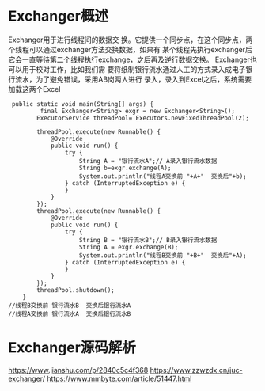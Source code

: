 # Exchanger概述
Exchanger用于进行线程间的数据交
换。它提供一个同步点，在这个同步点，两个线程可以通过exchanger方法交换数据，如果有
某个线程先执行exchanger后它会一直等待第二个线程执行exchange，之后再及逆行数据交换。
Exchanger也可以用于校对工作，比如我们需
要将纸制银行流水通过人工的方式录入成电子银行流水，为了避免错误，采用AB岗两人进行
录入，录入到Excel之后，系统需要加载这两个Excel
```java_holder_method_tree
 public static void main(String[] args) {
         final Exchanger<String> exgr = new Exchanger<String>();
        ExecutorService threadPool= Executors.newFixedThreadPool(2);

        threadPool.execute(new Runnable() {
            @Override
            public void run() {
                try {
                    String A = "银行流水A";// A录入银行流水数据
                    String b=exgr.exchange(A);
                    System.out.println("线程A交换前 "+A+"  交换后"+b);
                } catch (InterruptedException e) {
                }
            }
        });
        threadPool.execute(new Runnable() {
            @Override
            public void run() {
                try {
                    String B = "银行流水B";// B录入银行流水数据
                    String A = exgr.exchange(B);
                    System.out.println("线程B交换前 "+B+"  交换后"+A);
                } catch (InterruptedException e) {
                }
            }
        });
        threadPool.shutdown();
    }
//线程B交换前 银行流水B  交换后银行流水A
//线程A交换前 银行流水A  交换后银行流水B
```
# Exchanger源码解析
https://www.jianshu.com/p/2840c5c4f368
https://www.zzwzdx.cn/juc-exchanger/
https://www.mmbyte.com/article/51447.html